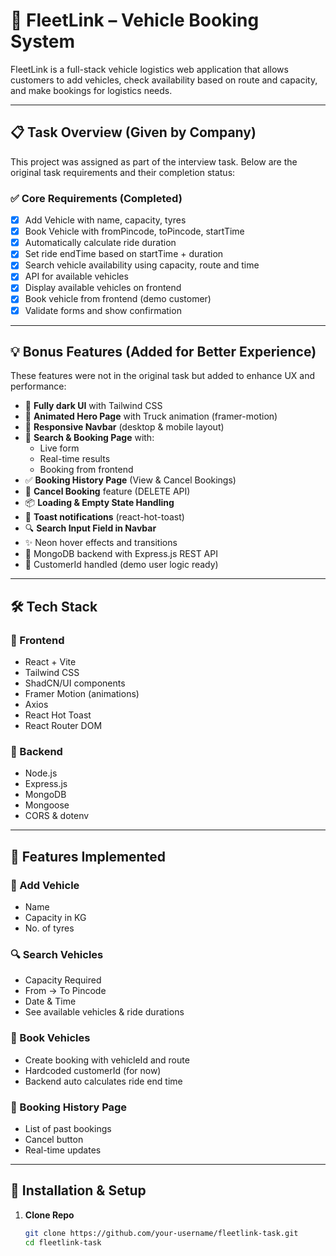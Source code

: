 # 🚚 FleetLink – Vehicle Booking System

FleetLink is a full-stack vehicle logistics web application that allows customers to add vehicles, check availability based on route and capacity, and make bookings for logistics needs.

---

## 📋 Task Overview (Given by Company)

This project was assigned as part of the interview task. Below are the original task requirements and their completion status:

### ✅ Core Requirements (Completed)
- [x] Add Vehicle with name, capacity, tyres
- [x] Book Vehicle with fromPincode, toPincode, startTime
- [x] Automatically calculate ride duration
- [x] Set ride endTime based on startTime + duration
- [x] Search vehicle availability using capacity, route and time
- [x] API for available vehicles
- [x] Display available vehicles on frontend
- [x] Book vehicle from frontend (demo customer)
- [x] Validate forms and show confirmation

---

## 💡 Bonus Features (Added for Better Experience)
These features were not in the original task but added to enhance UX and performance:

- 🎨 **Fully dark UI** with Tailwind CSS
- 🚀 **Animated Hero Page** with Truck animation (framer-motion)
- 📱 **Responsive Navbar** (desktop & mobile layout)
- 🧠 **Search & Booking Page** with:
  - Live form
  - Real-time results
  - Booking from frontend
- ✅ **Booking History Page** (View & Cancel Bookings)
- 🔄 **Cancel Booking** feature (DELETE API)
- 📦 **Loading & Empty State Handling**
- 🔔 **Toast notifications** (react-hot-toast)
- 🔍 **Search Input Field in Navbar**
- ✨ Neon hover effects and transitions
- 💾 MongoDB backend with Express.js REST API
- 🔐 CustomerId handled (demo user logic ready)

---

## 🛠 Tech Stack

### 🔹 Frontend
- React + Vite
- Tailwind CSS
- ShadCN/UI components
- Framer Motion (animations)
- Axios
- React Hot Toast
- React Router DOM

### 🔹 Backend
- Node.js
- Express.js
- MongoDB
- Mongoose
- CORS & dotenv

---

## 📁 Features Implemented

### 🚚 Add Vehicle
- Name
- Capacity in KG
- No. of tyres

### 🔍 Search Vehicles
- Capacity Required
- From → To Pincode
- Date & Time
- See available vehicles & ride durations

### 📆 Book Vehicles
- Create booking with vehicleId and route
- Hardcoded customerId (for now)
- Backend auto calculates ride end time

### 🧾 Booking History Page
- List of past bookings
- Cancel button
- Real-time updates

---

## 🚦 Installation & Setup

1. **Clone Repo**
   ```bash
   git clone https://github.com/your-username/fleetlink-task.git
   cd fleetlink-task
